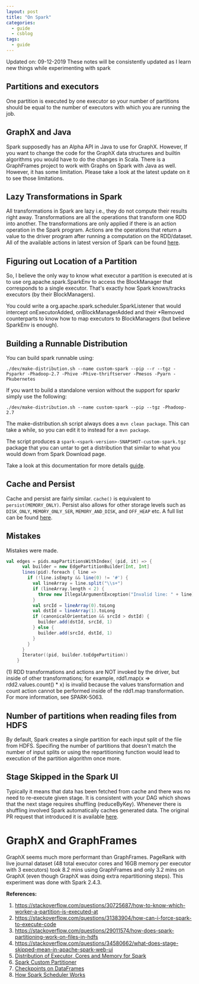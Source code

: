 ```yaml
---
layout: post
title: "On Spark"
categories:
  - guide
  - csblog
tags:
  - guide
---
```

Updated on: 09-12-2019
These notes will be consistently updated as I learn new things while experimenting with spark

## Partitions and executors
One partition is executed by one executor so your number of partitions should be equal to the number of executors with which you are running the job.

## GraphX and Java
Spark supposedly has an Alpha API in Java to use for GraphX. However, If you want to change the code for the GraphX data structures and builtin algorithms you would have to
do the changes in Scala.
There is a GraphFrames project to work with Graphs on Spark with Java as well. However, it has some limitation. Please take a look at the latest update on it to see those limitations.

## Lazy Transformations in Spark
All transformations in Spark are lazy i.e., they do not compute their results right away. Transformations are all the operations that transform one RDD into another. The transformations are only applied if there is an action operation in the Spark program. Actions are the operations that return a value to the driver program after running a computation on the RDD/dataset. All of the available actions in latest version of Spark can be found [here](https://spark.apache.org/docs/latest/rdd-programming-guide.html#actions).

## Figuring out Location of a Partition
So, I believe the only way to know what executor a partition is executed at is to use org.apache.spark.SparkEnv to access the BlockManager that corresponds to a single executor. That's exactly how Spark knows/tracks executors (by their BlockManagers).

You could write a org.apache.spark.scheduler.SparkListener that would intercept onExecutorAdded, onBlockManagerAdded and their \*Removed counterparts to know how to map executors to BlockManagers (but believe SparkEnv is enough).

## Building a Runnable Distribution
You can build spark runnable using:

`./dev/make-distribution.sh --name custom-spark --pip --r --tgz -Psparkr -Phadoop-2.7 -Phive -Phive-thriftserver -Pmesos -Pyarn -Pkubernetes`

If you want to build a standalone version without the support for sparkr simply use the following:

`./dev/make-distribution.sh --name custom-spark --pip --tgz -Phadoop-2.7`

The make-distribution.sh script always does a `mvn clean package`. This can take a while, so you can edit it to instead for a `mvn package`.

The script produces a `spark-<spark-version>-SNAPSHOT-custom-spark.tgz` package that you can untar to get a distribution that similar to what you would down from Spark Download page.

Take a look at this documentation for more details [guide](https://spark.apache.org/docs/latest/building-spark.html).

##  Cache and Persist
Cache and persist are fairly similar. `cache()` is equivalent to `persist(MEMORY_ONLY)`. Persist also allows for other storage levels such as `DISK_ONLY`, `MEMORY_ONLY_SER`, `MEMORY_AND_DISK`, and `OFF_HEAP` etc. A full list can be found [here](https://jaceklaskowski.gitbooks.io/mastering-apache-spark/spark-rdd-StorageLevel.html).

## Mistakes
Mistakes were made.
```scala
val edges = pids.mapPartitionsWithIndex{ (pid, it) => {
      val builder = new EdgePartitionBuilder[Int, Int]
      lines(pid).foreach { line =>
        if (!line.isEmpty && line(0) != '#') {
          val lineArray = line.split("\\s+")
          if (lineArray.length < 2) {
            throw new IllegalArgumentException("Invalid line: " + line)
          }
          val srcId = lineArray(0).toLong
          val dstId = lineArray(1).toLong
          if (canonicalOrientation && srcId > dstId) {
            builder.add(dstId, srcId, 1)
          } else {
            builder.add(srcId, dstId, 1)
          }
        }
      }
      Iterator((pid, builder.toEdgePartition))
    }
```
 (1) RDD transformations and actions are NOT invoked by the driver, but inside of other transformations; for example, rdd1.map(x => rdd2.values.count() * x) is invalid because the values transformation and count action cannot be performed inside of the rdd1.map transformation. For more information, see SPARK-5063.

## Number of partitions when reading files from HDFS
By default, Spark creates a single partition for each input split of the file from HDFS. Specifing the number of partitions that doesn't match the number of input splits or using the repartitioning function would lead to execution of the partition algorithm once more.

## Stage Skipped in the Spark UI
Typically it means that data has been fetched from cache and there was no need to re-execute given stage. It is consistent with your DAG which shows that the next stage requires shuffling (reduceByKey). Whenever there is shuffling involved Spark automatically caches generated data.
The original PR request that introduced it is available [here](https://github.com/apache/spark/pull/3009).

# GraphX and GraphFrames
GraphX seems much more performant than GraphFrames. PageRank with live journal dataset (48 total executor cores and 16GB memory per executor with 3 executors) took 8.2 mins using GraphFrames and only 3.2 mins on GraphX (even though GraphX was doing extra repartitioning steps). This experiment was done with Spark 2.4.3.


**References:**
1. https://stackoverflow.com/questions/30725687/how-to-know-which-worker-a-partition-is-executed-at
2. https://stackoverflow.com/questions/31383904/how-can-i-force-spark-to-execute-code
3. https://stackoverflow.com/questions/29011574/how-does-spark-partitioning-work-on-files-in-hdfs
4. https://stackoverflow.com/questions/34580662/what-does-stage-skipped-mean-in-apache-spark-web-ui
5. [Distribution of Executor, Cores and Memory for Spark](https://spoddutur.github.io/spark-notes/distribution_of_executors_cores_and_memory_for_spark_application.html)
6. [Spark Custom Partitioner](http://labs.criteo.com/2018/06/spark-custom-partitioner/)
7. [Checkpoints on DataFrames](https://dzone.com/articles/what-are-spark-checkpoints-on-dataframes)
8. [How Spark Scheduler Works](http://www.russellspitzer.com/2017/09/01/Spark-Locality/)
